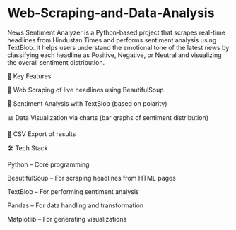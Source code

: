 # Web-Scraping-and-Data-Analysis
News Sentiment Analyzer is a Python-based project that scrapes real-time headlines from Hindustan Times and performs sentiment analysis using TextBlob. It helps users understand the emotional tone of the latest news by classifying each headline as Positive, Negative, or Neutral and visualizing the overall sentiment distribution.

🎯 Key Features

🔎 Web Scraping of live headlines using BeautifulSoup

💬 Sentiment Analysis with TextBlob (based on polarity)

📊 Data Visualization via charts (bar graphs of sentiment distribution)

📁 CSV Export of results




🛠 Tech Stack

Python – Core programming

BeautifulSoup – For scraping headlines from HTML pages

TextBlob – For performing sentiment analysis

Pandas – For data handling and transformation

Matplotlib – For generating visualizations


